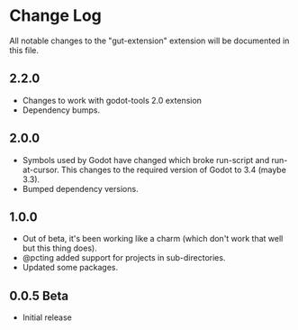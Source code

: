 # Change Log

All notable changes to the "gut-extension" extension will be documented in this file.

## 2.2.0
* Changes to work with godot-tools 2.0 extension
* Dependency bumps.

## 2.0.0
* Symbols used by Godot have changed which broke run-script and run-at-cursor.  This changes to the required version of Godot to 3.4 (maybe 3.3).
* Bumped dependency versions.

## 1.0.0
* Out of beta, it's been working like a charm (which don't work that well but this thing does).
* @pcting added support for projects in sub-directories.
* Updated some packages.

## 0.0.5 Beta
* Initial release